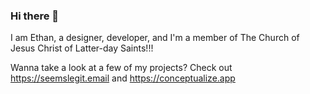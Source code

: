 ### Hi there 👋

I am Ethan, a designer, developer, and I'm a member of The Church of Jesus Christ of Latter-day Saints!!!

Wanna take a look at a few of my projects? Check out https://seemslegit.email and https://conceptualize.app 

<!--
**Ekmand/ekmand** is a ✨ _special_ ✨ repository because its `README.md` (this file) appears on your GitHub profile.

Here are some ideas to get you started:

- 🔭 I’m currently working on ...
- 🌱 I’m currently learning ...
- 👯 I’m looking to collaborate on ...
- 🤔 I’m looking for help with ...
- 💬 Ask me about ...
- 📫 How to reach me: ...
- 😄 Pronouns: ...
- ⚡ Fun fact: ...
-->
